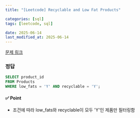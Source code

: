 ```yaml
---
title: "[Leetcode] Recyclable and Low Fat Products"

categories: [sql]
tags: [leetcode, sql]

date: 2025-06-14
last_modified_at: 2025-06-14
---
```

[문제 링크](https://leetcode.com/problems/recyclable-and-low-fat-products/description/?envType=study-plan-v2&envId=top-sql-50)

### 정답
```sql
SELECT product_id 
FROM Products 
WHERE low_fats = 'Y' AND recyclable = 'Y';
```

#### ✅ Point
- 조건에 따라 low_fats와 recyclable이 모두 'Y'인 제품만 필터링함
